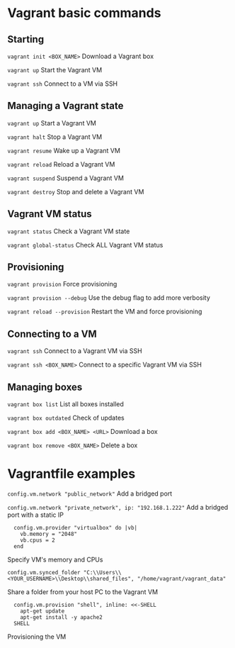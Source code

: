 # Vagrant basic commands

## Starting

`vagrant init <BOX_NAME>`
Download a Vagrant box

`vagrant up`
Start the Vagrant VM

`vagrant ssh`
Connect to a VM via SSH

## Managing a Vagrant state

`vagrant up`
Start a Vagrant VM

`vagrant halt`
Stop a Vagrant VM

`vagrant resume`
Wake up a Vagrant VM

`vagrant reload`
Reload a Vagrant VM

`vagrant suspend`
Suspend a Vagrant VM

`vagrant destroy`
Stop and delete a Vagrant VM

## Vagrant VM status

`vagrant status`
Check a Vagrant VM state

`vagrant global-status`
Check ALL Vagrant VM status

## Provisioning

`vagrant provision`
Force provisioning

`vagrant provision --debug`
Use the debug flag to add more verbosity

`vagrant reload --provision`
Restart the VM and force provisioning

## Connecting to a VM

`vagrant ssh`
Connect to a Vagrant VM via SSH

`vagrant ssh <BOX_NAME>`
Connect to a specific Vagrant VM via SSH

## Managing boxes

`vagrant box list`
List all boxes installed

`vagrant box outdated`
Check of updates

`vagrant box add <BOX_NAME> <URL>`
Download a box

`vagrant box remove <BOX_NAME>`
Delete a box

# Vagrantfile examples

`config.vm.network "public_network"`
Add a bridged port

`config.vm.network "private_network", ip: "192.168.1.222"`
Add a bridged port with a static IP

```
  config.vm.provider "virtualbox" do |vb|
    vb.memory = "2048"
    vb.cpus = 2
  end
```

Specify VM's memory and CPUs

```
config.vm.synced_folder "C:\\Users\\<YOUR_USERNAME>\\Desktop\\shared_files", "/home/vagrant/vagrant_data"
```

Share a folder from your host PC to the Vagrant VM

```
  config.vm.provision "shell", inline: <<-SHELL
    apt-get update
    apt-get install -y apache2
  SHELL
```

Provisioning the VM

